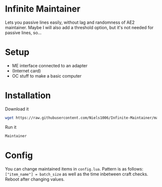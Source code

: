 # Infinite Maintainer
Lets you passive lines easily, without lag and randomness of AE2 maintainer.
Maybe I will also add a threshold option, but it's not needed for passive lines, so...

# Setup
- ME interface connected to an adapter
- (Internet card)
- OC stuff to make a basic computer

# Installation
Download it
```bash
wget https://raw.githubusercontent.com/Niels1006/Infinite-Maintainer/master/installer.lua && installer
```

Run it
```bash
Maintainer
```

# Config
You can change maintained items in `config.lua`. Pattern is as follows: `["item_name"] = batch_size` as well as the time inbetween craft checks.
Reboot after changing values.

